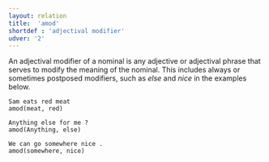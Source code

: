 ```yaml
---
layout: relation
title:  'amod'
shortdef : 'adjectival modifier'
udver: '2'
---
```


An adjectival modifier of a nominal is any adjective or adjectival phrase that serves
to modify the meaning of the nominal. This includes always or sometimes postposed
modifiers, such as _else_ and _nice_ in the examples below.

~~~ sdparse
Sam eats red meat
amod(meat, red)
~~~

~~~ sdparse
Anything else for me ?
amod(Anything, else)
~~~

~~~ sdparse
We can go somewhere nice .
amod(somewhere, nice)
~~~

<!-- Interlanguage links updated St lis 3 20:58:38 CET 2021 -->
